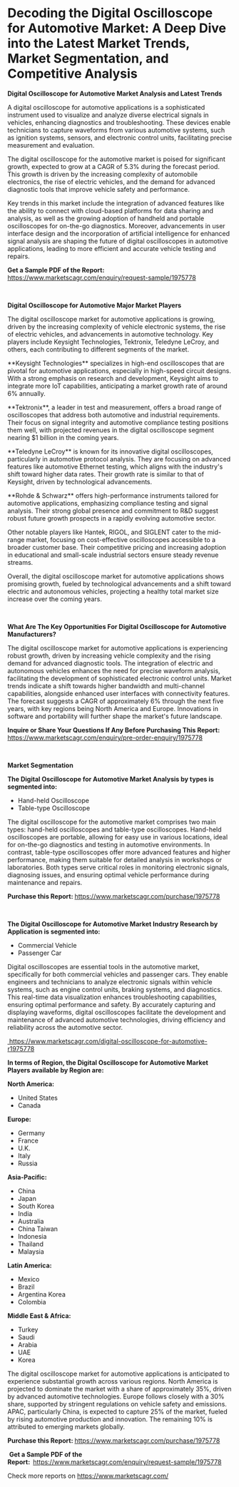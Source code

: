 <p><h1>Decoding the Digital Oscilloscope for Automotive Market: A Deep Dive into the Latest Market Trends, Market Segmentation, and Competitive Analysis</h1></p><p><strong>Digital Oscilloscope for Automotive Market Analysis and Latest Trends</strong></p>
<p><p>A digital oscilloscope for automotive applications is a sophisticated instrument used to visualize and analyze diverse electrical signals in vehicles, enhancing diagnostics and troubleshooting. These devices enable technicians to capture waveforms from various automotive systems, such as ignition systems, sensors, and electronic control units, facilitating precise measurement and evaluation.</p><p>The digital oscilloscope for the automotive market is poised for significant growth, expected to grow at a CAGR of 5.3% during the forecast period. This growth is driven by the increasing complexity of automobile electronics, the rise of electric vehicles, and the demand for advanced diagnostic tools that improve vehicle safety and performance. </p><p>Key trends in this market include the integration of advanced features like the ability to connect with cloud-based platforms for data sharing and analysis, as well as the growing adoption of handheld and portable oscilloscopes for on-the-go diagnostics. Moreover, advancements in user interface design and the incorporation of artificial intelligence for enhanced signal analysis are shaping the future of digital oscilloscopes in automotive applications, leading to more efficient and accurate vehicle testing and repairs.</p></p>
<p><strong>Get a Sample PDF of the Report:&nbsp;</strong> <a href="https://www.marketscagr.com/enquiry/request-sample/1975778?utm_campaign=2628&utm_medium=2&utm_source=Github&utm_content=ia&utm_term=02032025&utm_id=digital-oscilloscope-for-automotive">https://www.marketscagr.com/enquiry/request-sample/1975778</a></p>
<p>&nbsp;</p>
<p><strong>Digital Oscilloscope for Automotive Major Market Players</strong></p>
<p><p>The digital oscilloscope market for automotive applications is growing, driven by the increasing complexity of vehicle electronic systems, the rise of electric vehicles, and advancements in automotive technology. Key players include Keysight Technologies, Tektronix, Teledyne LeCroy, and others, each contributing to different segments of the market.</p><p>**Keysight Technologies** specializes in high-end oscilloscopes that are pivotal for automotive applications, especially in high-speed circuit designs. With a strong emphasis on research and development, Keysight aims to integrate more IoT capabilities, anticipating a market growth rate of around 6% annually.</p><p>**Tektronix**, a leader in test and measurement, offers a broad range of oscilloscopes that address both automotive and industrial requirements. Their focus on signal integrity and automotive compliance testing positions them well, with projected revenues in the digital oscilloscope segment nearing $1 billion in the coming years.</p><p>**Teledyne LeCroy** is known for its innovative digital oscilloscopes, particularly in automotive protocol analysis. They are focusing on advanced features like automotive Ethernet testing, which aligns with the industry's shift toward higher data rates. Their growth rate is similar to that of Keysight, driven by technological advancements.</p><p>**Rohde & Schwarz** offers high-performance instruments tailored for automotive applications, emphasizing compliance testing and signal analysis. Their strong global presence and commitment to R&D suggest robust future growth prospects in a rapidly evolving automotive sector.</p><p>Other notable players like Hantek, RIGOL, and SIGLENT cater to the mid-range market, focusing on cost-effective oscilloscopes accessible to a broader customer base. Their competitive pricing and increasing adoption in educational and small-scale industrial sectors ensure steady revenue streams.</p><p>Overall, the digital oscilloscope market for automotive applications shows promising growth, fueled by technological advancements and a shift toward electric and autonomous vehicles, projecting a healthy total market size increase over the coming years.</p></p>
<p>&nbsp;</p>
<p><strong>What Are The Key Opportunities For Digital Oscilloscope for Automotive Manufacturers?</strong></p>
<p><p>The digital oscilloscope market for automotive applications is experiencing robust growth, driven by increasing vehicle complexity and the rising demand for advanced diagnostic tools. The integration of electric and autonomous vehicles enhances the need for precise waveform analysis, facilitating the development of sophisticated electronic control units. Market trends indicate a shift towards higher bandwidth and multi-channel capabilities, alongside enhanced user interfaces with connectivity features. The forecast suggests a CAGR of approximately 6% through the next five years, with key regions being North America and Europe. Innovations in software and portability will further shape the market's future landscape.</p></p>
<p><strong>Inquire or Share Your Questions If Any Before Purchasing This Report:</strong> <a href="https://www.marketscagr.com/enquiry/pre-order-enquiry/1975778?utm_campaign=2628&utm_medium=2&utm_source=Github&utm_content=ia&utm_term=02032025&utm_id=digital-oscilloscope-for-automotive">https://www.marketscagr.com/enquiry/pre-order-enquiry/1975778</a></p>
<p>&nbsp;</p>
<p><strong>Market Segmentation</strong></p>
<p><strong>The Digital Oscilloscope for Automotive Market Analysis by types is segmented into:</strong></p>
<p><ul><li>Hand-held Oscilloscope</li><li>Table-type Oscilloscope</li></ul></p>
<p><p>The digital oscilloscope for the automotive market comprises two main types: hand-held oscilloscopes and table-type oscilloscopes. Hand-held oscilloscopes are portable, allowing for easy use in various locations, ideal for on-the-go diagnostics and testing in automotive environments. In contrast, table-type oscilloscopes offer more advanced features and higher performance, making them suitable for detailed analysis in workshops or laboratories. Both types serve critical roles in monitoring electronic signals, diagnosing issues, and ensuring optimal vehicle performance during maintenance and repairs.</p></p>
<p><strong>Purchase this Report:&nbsp;</strong><a href="https://www.marketscagr.com/purchase/1975778?utm_campaign=2628&utm_medium=2&utm_source=Github&utm_content=ia&utm_term=02032025&utm_id=digital-oscilloscope-for-automotive">https://www.marketscagr.com/purchase/1975778</a></p>
<p>&nbsp;</p>
<p><strong>The Digital Oscilloscope for Automotive Market Industry Research by Application is segmented into:</strong></p>
<p><ul><li>Commercial Vehicle</li><li>Passenger Car</li></ul></p>
<p><p>Digital oscilloscopes are essential tools in the automotive market, specifically for both commercial vehicles and passenger cars. They enable engineers and technicians to analyze electronic signals within vehicle systems, such as engine control units, braking systems, and diagnostics. This real-time data visualization enhances troubleshooting capabilities, ensuring optimal performance and safety. By accurately capturing and displaying waveforms, digital oscilloscopes facilitate the development and maintenance of advanced automotive technologies, driving efficiency and reliability across the automotive sector.</p></p>
<p><a href="https://www.marketscagr.com/digital-oscilloscope-for-automotive-r1975778?utm_campaign=2628&utm_medium=2&utm_source=Github&utm_content=ia&utm_term=02032025&utm_id=digital-oscilloscope-for-automotive">&nbsp;https://www.marketscagr.com/digital-oscilloscope-for-automotive-r1975778</a></p>
<p><strong>In terms of Region, the Digital Oscilloscope for Automotive Market Players available by Region are:</strong></p>
<p>
    <p> <strong> North America: </strong>
        <ul>
            <li>United States</li>
            <li>Canada</li>
        </ul>
        </p> 
    <p> <strong> Europe: </strong>
        <ul>
            <li>Germany</li>
            <li>France</li>
            <li>U.K.</li>
            <li>Italy</li>
            <li>Russia</li>
        </ul>
        </p> 
    <p> <strong> Asia-Pacific: </strong>
        <ul>
            <li>China</li>
            <li>Japan</li>
            <li>South Korea</li>
            <li>India</li>
            <li>Australia</li>
            <li>China Taiwan</li>
            <li>Indonesia</li>
            <li>Thailand</li>
            <li>Malaysia</li>
        </ul>
        </p> 
    <p> <strong> Latin America: </strong>
        <ul>
            <li>Mexico</li>
            <li>Brazil</li>
            <li>Argentina Korea</li>
            <li>Colombia</li>
        </ul>
        </p> 
    <p> <strong> Middle East & Africa: </strong>
        <ul>
            <li>Turkey</li>
            <li>Saudi</li>
            <li>Arabia</li>
            <li>UAE</li>
            <li>Korea</li>
        </ul>
    </p>
    </p>
<p><p>The digital oscilloscope market for automotive applications is anticipated to experience substantial growth across various regions. North America is projected to dominate the market with a share of approximately 35%, driven by advanced automotive technologies. Europe follows closely with a 30% share, supported by stringent regulations on vehicle safety and emissions. APAC, particularly China, is expected to capture 25% of the market, fueled by rising automotive production and innovation. The remaining 10% is attributed to emerging markets globally.</p></p>
<p><strong>Purchase this Report: </strong><a href="https://www.marketscagr.com/purchase/1975778?utm_campaign=2628&utm_medium=2&utm_source=Github&utm_content=ia&utm_term=02032025&utm_id=digital-oscilloscope-for-automotive">https://www.marketscagr.com/purchase/1975778</a></p>
<p>&nbsp;<strong>Get a Sample PDF of the Report:&nbsp;&nbsp;</strong><a href="https://www.marketscagr.com/enquiry/request-sample/1975778?utm_campaign=2628&utm_medium=2&utm_source=Github&utm_content=ia&utm_term=02032025&utm_id=digital-oscilloscope-for-automotive">https://www.marketscagr.com/enquiry/request-sample/1975778</a></p>
<p><strong></strong></p>
<p>Check more reports on <a href="https://www.marketscagr.com/?utm_campaign=2628&utm_medium=2&utm_source=Github&utm_content=ia&utm_term=02032025&utm_id=digital-oscilloscope-for-automotive">https://www.marketscagr.com/</a></p>